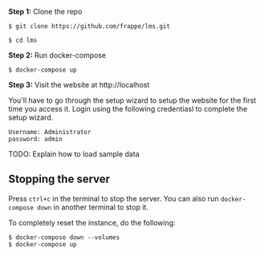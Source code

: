 **Step 1:** Clone the repo

```
$ git clone https://github.com/frappe/lms.git

$ cd lms
```

**Step 2:** Run docker-compose

```
$ docker-compose up
```

**Step 3:** Visit the website at http://localhost

You'll have to go through the setup wizard to setup the website for the first time you access it. Login using the following credentiasl to complete the setup wizard.

```
Username: Administrator
password: admin
```

TODO: Explain how to load sample data

## Stopping the server

Press `ctrl+c` in the terminal to stop the server. You can also run `docker-compose down` in another terminal to stop it.

To completely reset the instance, do the following:

```
$ docker-compose down --volumes
$ docker-compose up
```
